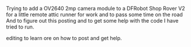 Trying to add a OV2640 2mp camera module to a DFRobot Shop Rover V2 for a little remote attic runner for work and to pass some time on the road
And to figure out this posting and to get some help with the code I have tried to run.

editing to learn ore on how to post and get help.
